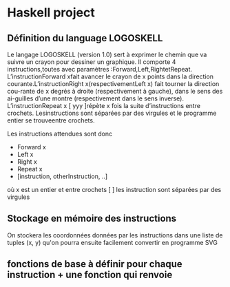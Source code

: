 # Haskell project

## Définition du language LOGOSKELL

Le langage LOGOSKELL (version 1.0) sert à exprimer le chemin que va suivre un crayon pour dessiner un graphique. Il comporte 4 instructions,toutes avec paramètres :Forward,Left,RightetRepeat. L’instructionForward xfait avancer le crayon de x points dans la direction courante.L’instructionRight x(respectivementLeft x) fait tourner la direction cou-rante de x degrés à droite (respectivement à gauche), dans le sens des ai-guilles d’une montre (respectivement dans le sens inverse). L’instructionRepeat x [ yyy ]répète x fois la suite d’instructions entre crochets. Lesinstructions sont séparées par des virgules et le programme entier se trouveentre crochets.

Les instructions attendues sont donc
 - Forward x
 - Left x
 - Right x
 - Repeat x 
 - [instruction, otherInstruction, ..]

 où x est un entier et entre crochets [ ] les instruction sont séparées par des virgules

 ## Stockage en mémoire des instructions

 On stockera les coordonnées données par les instructions dans une liste de tuples (x, y) qu'on pourra ensuite facilement convertir en programme SVG

 ## fonctions de base à définir pour chaque instruction + une fonction qui renvoie